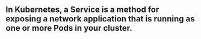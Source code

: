 ## In Kubernetes, a Service is a method for exposing a network application that is running as one or more Pods in your cluster.
